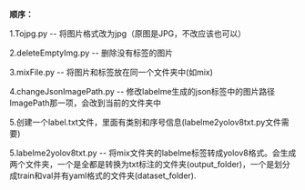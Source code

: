 **顺序：**

1.Tojpg.py -- 将图片格式改为jpg（原图是JPG，不改应该也可以）

2.deleteEmptyImg.py -- 删除没有标签的图片

3.mixFile.py -- 将图片和标签放在同一个文件夹中(如mix)

4.changeJsonImagePath.py -- 修改labelme生成的json标签中的图片路径ImagePath那一项，会改到当前的文件夹中

5.创建一个label.txt文件，里面有类别和序号信息(labelme2yolov8txt.py文件需要)

5.labelme2yolov8txt.py -- 将mix文件夹的labelme标签转成yolov8格式。会生成两个文件夹，一个是全都是转换为txt标注的文件夹(output_folder)，一个是划分成train和val并有yaml格式的文件夹(dataset_folder).